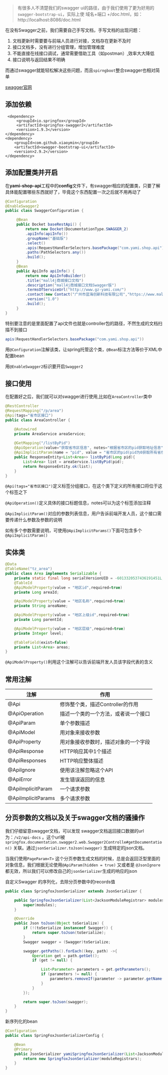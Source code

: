 > 有很多人不清楚我们的swagger ui的路径，由于我们使用了更为好用的`swagger-bootstrap-ui`，实际上使 域名+端口 +/doc.html，如：http://localhost:8086/doc.html



在没有Swagger之前，我们需要自己手写文档，手写文档的出现问题：

1. 文档更新时需要要与前端人员进行对接，文档存在更新不及时
2. 接口文档多，没有进行分组管理，增加管理难度
3. 不能直接在线接口调试，通常需要借助工具（如postman）,效率大大降低
4. 接口说明与返回结果不明确

而通过swagger就能轻松解决这些问题，而且`spirngboot`整合swagger也相对简单

[swagger官网](https://swagger.io/)

## 添加依赖

```
 <dependency>
     <groupId>io.springfox</groupId>
     <artifactId>springfox-swagger2</artifactId>
     <version>1.9.3</version>
</dependency>
<dependency>
    <groupId>com.github.xiaoymin</groupId>
    <artifactId>swagger-bootstrap-ui</artifactId>
    <version>2.9.2</version>
</dependency>
```

## 添加配置类并开启

在**yami-shop-api**工程中的**config**文件下，有swagger相应的配置类，只要了解具体能配置哪些东西就好了，毕竟这个东西配置一次之后就不用再动了

```java
@Configuration
@EnableSwagger2
public class SwaggerConfiguration {

     @Bean
     public Docket baseRestApi() {
         return new Docket(DocumentationType.SWAGGER_2)
         .apiInfo(apiInfo())
         .groupName("基础版")
         .select()
         .apis(RequestHandlerSelectors.basePackage("com.yami.shop.api"))
         .paths(PathSelectors.any())
         .build();
     }
     @Bean
     public ApiInfo apiInfo() {
         return new ApiInfoBuilder()
         .title("mall4j商城接口文档")
         .description("mall4j商城接口文档Swagger版")
         .termsOfServiceUrl("http://www.gz-yami.com/")
         .contact(new Contact("广州市蓝海创新科技有限公司","https://www.mall4j.com/", ""))
         .version("1.0")
         .build();
     }
}
```

特别要注意的是里面配置了api文件也就是controller包的路径，不然生成的文档扫描不到接口

```java
apis(RequestHandlerSelectors.basePackage("com.yami.shop.api"))
```

用`@Configuration`注解该类，让spring托管这个类，`@Bean`标注方法等价于XML中配置bean

用`@EnableSwagger2`标识要开启`Swagger2`

## 接口使用

在配置好之后，我们就可以对swagger进行使用,比如在`AreaController`类中

```java
@RestController
@RequestMapping("/p/area")
@Api(tags="省市区接口")
public class AreaController {

    @Autowired
    private AreaService areaService;
    
    @GetMapping("/listByPid")
    @ApiOperation(value="获取省市区信息", notes="根据省市区的pid获取地址信息")
    @ApiImplicitParam(name = "pid", value = "省市区的pid(pid为0获取所有省份)", required = true, dataType = "String")
    public ResponseEntity<List<Area>> listByPid(Long pid){
        List<Area> list = areaService.listByPid(pid);
        return ResponseEntity.ok(list);
    }
}
```

`@Api(tags="省市区接口")`定义标签分组接口，在这个类下定义的所有接口将位于这个标签之下

`@ApiOperation()`定义具体的接口标题信息，notes可以为这个标签添加注释

`@ApiImplicitParam()`对应的参数列表信息，用户告诉前端开发人员，这个接口需要传递什么参数及参数的说明

如有多个参数需要说明，可使用`@ApiImplicitParams()`下面可包含多个`@ApiImplicitParam()`

## 实体类

```java
@Data
@TableName("tz_area")
public class Area implements Serializable {
    private static final long serialVersionUID = -6013320537436191451L;
    @TableId
    @ApiModelProperty(value = "地区id",required=true)
    private Long areaId;

    @ApiModelProperty(value = "地区名称",required=true)
    private String areaName;

    @ApiModelProperty(value = "地区上级id",required=true)
    private Long parentId;

    @ApiModelProperty(value = "地区层级",required=true)
    private Integer level;

    @TableField(exist=false)
    private List<Area> areas;
}
```

`@ApiModelProperty()`利用这个注解可以告诉前端开发人员该字段代表的含义

## 常用注解

| 注解               | 作用                                 |
| ------------------ | ------------------------------------ |
| @Api               | 修饰整个类，描述Controller的作用     |
| @ApiOperation      | 描述一个类的一个方法，或者说一个接口 |
| @ApiParam          | 单个参数描述                         |
| @ApiModel          | 用对象来接收参数                     |
| @ApiProperty       | 用对象接收参数时，描述对象的一个字段 |
| @ApiResponse       | HTTP响应其中1个描述                  |
| @ApiResponses      | HTTP响应整体描述                     |
| @ApiIgnore         | 使用该注解忽略这个API                |
| @ApiError          | 发生错误返回的信息                   |
| @ApiImplicitParam  | 一个请求参数                         |
| @ApiImplicitParams | 多个请求参数                         |



## 分页参数的文档以及关于swagger文档的骚操作



我们仔细留意swagger文档，可以发现 swagger文档返回接口数据的url为：`/v2/api-docs` 。这个url被 `springfox.documentation.swagger2.web.Swagger2Controlle#getDocumentation()` 关联。通过`jsonSerializer.toJson(swagger)` 生成特定的json文档。



当我们使用`PageParam<T>` 这个分页参数生成文档的时候，总是会返回泛型里面的对象信息，我们根据无论使用`@ApiParam(hidden = true)` 又或者是 `@JsonIgnore` 都无效，所以我们可以修改自己的`jsonSerializer`生成的响应的json



自定义Swagger 的序列化，去除分页参数中的records值

```java
public class SpringfoxJsonSerializer extends JsonSerializer {

    public SpringfoxJsonSerializer(List<JacksonModuleRegistrar> modules) {
        super(modules);
    }

    @Override
    public Json toJson(Object toSerialize) {
        if (!(toSerialize instanceof Swagger)) {
            return super.toJson(toSerialize);
        }
        Swagger swagger = (Swagger)toSerialize;

        swagger.getPaths().forEach((key, path) ->{
            Operation get = path.getGet();
            if (get != null) {

                List<Parameter> parameters = get.getParameters();
                if (parameters != null) {
                    parameters.removeIf(parameter -> parameter.getName().startsWith("records[0]."));
                }
            }
        });

        return super.toJson(swagger);
    }
}
```



新序列化的bean

```java
@Configuration
public class SpringFoxJsonSerializerConfig {

    @Bean
    @Primary
    public JsonSerializer yamiSpringfoxJsonSerializer(List<JacksonModuleRegistrar> moduleRegistrars) {
        return new SpringfoxJsonSerializer(moduleRegistrars);
    }
}
```

